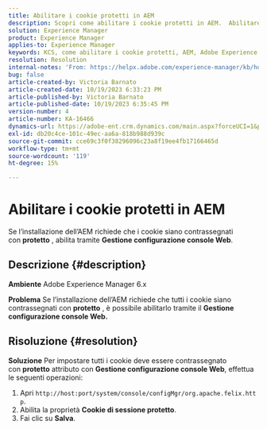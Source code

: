 ```yaml
---
title: Abilitare i cookie protetti in AEM
description: Scopri come abilitare i cookie protetti in AEM.  Abilitare tramite Gestione configurazione console Web.
solution: Experience Manager
product: Experience Manager
applies-to: Experience Manager
keywords: KCS, come abilitare i cookie protetti, AEM, Adobe Experience Manager, 6.x
resolution: Resolution
internal-notes: 'From: https://helpx.adobe.com/experience-manager/kb/how-to-enable-secure-cookies-in-AEM.html'
bug: false
article-created-by: Victoria Barnato
article-created-date: 10/19/2023 6:33:23 PM
article-published-by: Victoria Barnato
article-published-date: 10/19/2023 6:35:45 PM
version-number: 4
article-number: KA-16466
dynamics-url: https://adobe-ent.crm.dynamics.com/main.aspx?forceUCI=1&pagetype=entityrecord&etn=knowledgearticle&id=c8a038fb-ad6e-ee11-8df0-6045bd006793
exl-id: db20c4ce-101c-49ec-aa6a-818b988d939c
source-git-commit: cce69c3f0f38296096c23a8f19ee4fb17166465d
workflow-type: tm+mt
source-wordcount: '119'
ht-degree: 15%

---
```


# Abilitare i cookie protetti in AEM


Se l’installazione dell’AEM richiede che i cookie siano contrassegnati con <b>protetto</b> , abilita tramite <b>Gestione configurazione console Web</b>.

## Descrizione {#description}


<b>Ambiente</b>
Adobe Experience Manager 6.x

<b>Problema</b>
Se l’installazione dell’AEM richiede che tutti i cookie siano contrassegnati con <b>protetto</b> , è possibile abilitarlo tramite il <b>Gestione configurazione console Web.</b>


## Risoluzione {#resolution}


<b>Soluzione</b>
Per impostare tutti i cookie deve essere contrassegnato con <b>protetto</b> attributo con <b>Gestione configurazione console Web</b>, effettua le seguenti operazioni:

1. Apri `http://host:port/system/console/configMgr/org.apache.felix.http`.
2. Abilita la proprietà <b>Cookie di sessione protetto</b>.
3. Fai clic su <b>Salva</b>.
